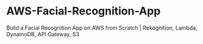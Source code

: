 # AWS-Facial-Recognition-App
Build a Facial Recognition App on AWS from Scratch | Rekognition, Lambda, DynamoDB, API Gateway, S3
